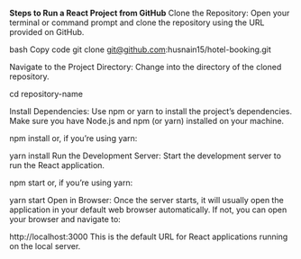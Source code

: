 **Steps to Run a React Project from GitHub**
Clone the Repository:
Open your terminal or command prompt and clone the repository using the URL provided on GitHub.

bash
Copy code
git clone git@github.com:husnain15/hotel-booking.git

Navigate to the Project Directory:
Change into the directory of the cloned repository.

cd repository-name

Install Dependencies:
Use npm or yarn to install the project’s dependencies. Make sure you have Node.js and npm (or yarn) installed on your machine.

npm install
or, if you’re using yarn:

yarn install
Run the Development Server:
Start the development server to run the React application.

npm start
or, if you’re using yarn:

yarn start
Open in Browser:
Once the server starts, it will usually open the application in your default web browser automatically. If not, you can open your browser and navigate to:

http://localhost:3000
This is the default URL for React applications running on the local server.
